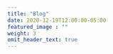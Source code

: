 ```yaml
---
title: "Blog"
date: 2020-12-19T12:00:00-05:00
featured_image : ""
weight: 3
omit_header_text: true
---
```

